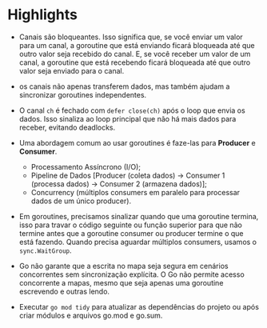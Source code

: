 # Highlights

- Canais são bloqueantes.  Isso significa que, se você enviar um valor para um canal, a goroutine que está enviando ficará bloqueada até que outro valor seja recebido do canal.  E, se você receber um valor de um canal, a goroutine que está recebendo ficará bloqueada até que outro valor seja enviado para o canal.

- os canais não apenas transferem dados, mas também ajudam a sincronizar goroutines independentes.

- O canal `ch` é fechado com `defer close(ch)` após o loop que envia os dados. Isso sinaliza ao loop principal que não há mais dados para receber, evitando deadlocks.

- Uma abordagem comum ao usar goroutines é faze-las para **Producer** e **Consumer**.
  - Processamento Assíncrono (I/O);
  - Pipeline de Dados [Producer (coleta dados) → Consumer 1 (processa dados) → Consumer 2 (armazena dados)];
  - Concurrency (múltiplos consumers em paralelo para processar dados de um único producer).

- Em goroutines, precisamos sinalizar quando que uma goroutine termina, isso para travar o código seguinte ou função superior para que não termine antes que a goroutine consumer ou producer termine o que está fazendo. Quando precisa aguardar múltiplos consumers, usamos o `sync.WaitGroup`.

- Go não garante que a escrita no mapa seja segura em cenários concorrentes sem sincronização explícita. O Go não permite acesso concorrente a mapas, mesmo que seja apenas uma goroutine escrevendo e outras lendo.

- Executar `go mod tidy` para atualizar as dependências do projeto ou após criar módulos e arquivos go.mod e go.sum.